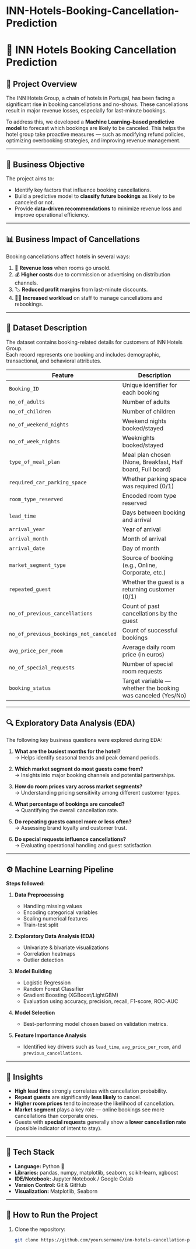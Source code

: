 # INN-Hotels-Booking-Cancellation-Prediction

# 🏨 INN Hotels Booking Cancellation Prediction

## 📘 Project Overview

The INN Hotels Group, a chain of hotels in Portugal, has been facing a significant rise in booking cancellations and no-shows. These cancellations result in major revenue losses, especially for last-minute bookings.  

To address this, we developed a **Machine Learning–based predictive model** to forecast which bookings are likely to be canceled. This helps the hotel group take proactive measures — such as modifying refund policies, optimizing overbooking strategies, and improving revenue management.

---

## 🎯 Business Objective

The project aims to:
- Identify key factors that influence booking cancellations.  
- Build a predictive model to **classify future bookings** as likely to be canceled or not.  
- Provide **data-driven recommendations** to minimize revenue loss and improve operational efficiency.

---

## 📊 Business Impact of Cancellations

Booking cancellations affect hotels in several ways:

1. 💸 **Revenue loss** when rooms go unsold.
2. 💰 **Higher costs** due to commission or advertising on distribution channels.
3. 🏷️ **Reduced profit margins** from last-minute discounts.
4. 👩‍💼 **Increased workload** on staff to manage cancellations and rebookings.

---

## 📂 Dataset Description

The dataset contains booking-related details for customers of INN Hotels Group.  
Each record represents one booking and includes demographic, transactional, and behavioral attributes.

| **Feature** | **Description** |
|--------------|----------------|
| `Booking_ID` | Unique identifier for each booking |
| `no_of_adults` | Number of adults |
| `no_of_children` | Number of children |
| `no_of_weekend_nights` | Weekend nights booked/stayed |
| `no_of_week_nights` | Weeknights booked/stayed |
| `type_of_meal_plan` | Meal plan chosen (None, Breakfast, Half board, Full board) |
| `required_car_parking_space` | Whether parking space was required (0/1) |
| `room_type_reserved` | Encoded room type reserved |
| `lead_time` | Days between booking and arrival |
| `arrival_year` | Year of arrival |
| `arrival_month` | Month of arrival |
| `arrival_date` | Day of month |
| `market_segment_type` | Source of booking (e.g., Online, Corporate, etc.) |
| `repeated_guest` | Whether the guest is a returning customer (0/1) |
| `no_of_previous_cancellations` | Count of past cancellations by the guest |
| `no_of_previous_bookings_not_canceled` | Count of successful bookings |
| `avg_price_per_room` | Average daily room price (in euros) |
| `no_of_special_requests` | Number of special room requests |
| `booking_status` | Target variable — whether the booking was canceled (Yes/No) |

---

## 🔍 Exploratory Data Analysis (EDA)

The following key business questions were explored during EDA:

1. **What are the busiest months for the hotel?**  
   → Helps identify seasonal trends and peak demand periods.

2. **Which market segment do most guests come from?**  
   → Insights into major booking channels and potential partnerships.

3. **How do room prices vary across market segments?**  
   → Understanding pricing sensitivity among different customer types.

4. **What percentage of bookings are canceled?**  
   → Quantifying the overall cancellation rate.

5. **Do repeating guests cancel more or less often?**  
   → Assessing brand loyalty and customer trust.

6. **Do special requests influence cancellations?**  
   → Evaluating operational handling and guest satisfaction.

---

## ⚙️ Machine Learning Pipeline

**Steps followed:**
1. **Data Preprocessing**
   - Handling missing values  
   - Encoding categorical variables  
   - Scaling numerical features  
   - Train-test split  

2. **Exploratory Data Analysis (EDA)**
   - Univariate & bivariate visualizations  
   - Correlation heatmaps  
   - Outlier detection  

3. **Model Building**
   - Logistic Regression  
   - Random Forest Classifier  
   - Gradient Boosting (XGBoost/LightGBM)  
   - Evaluation using accuracy, precision, recall, F1-score, ROC-AUC  

4. **Model Selection**
   - Best-performing model chosen based on validation metrics.  

5. **Feature Importance Analysis**
   - Identified key drivers such as `lead_time`, `avg_price_per_room`, and `previous_cancellations`.

---

## 🧠 Insights

- **High lead time** strongly correlates with cancellation probability.  
- **Repeat guests** are significantly **less likely** to cancel.  
- **Higher room prices** tend to increase the likelihood of cancellation.  
- **Market segment** plays a key role — online bookings see more cancellations than corporate ones.  
- Guests with **special requests** generally show a **lower cancellation rate** (possible indicator of intent to stay).

---

## 🧩 Tech Stack

- **Language:** Python 🐍  
- **Libraries:** pandas, numpy, matplotlib, seaborn, scikit-learn, xgboost  
- **IDE/Notebook:** Jupyter Notebook / Google Colab  
- **Version Control:** Git & GitHub  
- **Visualization:** Matplotlib, Seaborn  

---

## 🚀 How to Run the Project

1. Clone the repository:
   ```bash
   git clone https://github.com/yourusername/inn-hotels-cancellation-prediction.git
